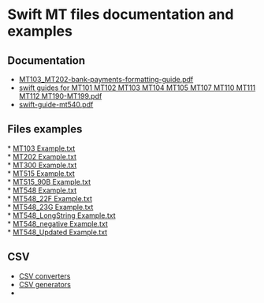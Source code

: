 <h1> Swift MT files documentation and examples </h1>

<h2> Documentation  </h2>



* <a href='MT103_MT202-bank-payments-formatting-guide.pdf'>MT103_MT202-bank-payments-formatting-guide.pdf</a> <br/>
* <a href='swift guides for MT101 MT102 MT103 MT104 MT105 MT107 MT110 MT111 MT112 MT190-MT199.pdf'>swift guides for MT101 MT102 MT103 MT104 MT105 MT107 MT110 MT111 MT112 MT190-MT199.pdf</a> <br/>
* <a href='swift-guide-mt540.pdf'>swift-guide-mt540.pdf</a> <br/>


<h2> Files examples </h2>
* <a href='MT103 Example.txt'>MT103 Example.txt</a> <br/>
* <a href='MT202 Example.txt'>MT202 Example.txt</a> <br/>
* <a href='MT300 Example.txt'>MT300 Example.txt</a> <br/>
* <a href='MT515 Example.txt'>MT515 Example.txt</a> <br/>
* <a href='MT515_90B Example.txt'>MT515_90B Example.txt</a> <br/>
* <a href='MT548 Example.txt'>MT548 Example.txt</a> <br/>
* <a href='MT548_22F Example.txt'>MT548_22F Example.txt</a> <br/>
* <a href='MT548_23G Example.txt'>MT548_23G Example.txt</a> <br/>
* <a href='MT548_LongString Example.txt'>MT548_LongString Example.txt</a> <br/>
* <a href='MT548_negative Example.txt'>MT548_negative Example.txt</a> <br/>
* <a href='MT548_Updated Example.txt'>MT548_Updated Example.txt</a> <br/>

## CSV
* [CSV converters](awesome-csv-converters-332030.md)
* [CSV generators](awesome-csv-generators-332030.md)
* 






